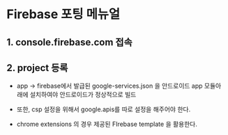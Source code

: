 # Firebase 포팅 메뉴얼

## 1. console.firebase.com 접속

## 2. project 등록
- app -> firebase에서 발급된 google-services.json 을 안드로이드 app 모듈아래에 설치하여야 안드로이드가 정상적으로 빌드

- 또한, csp 설정을 위해서 google.apis를 따로 설정을 해주어야 한다. 

- chrome extensions 의 경우 제공된 FIrebase template 을 활용한다. 

